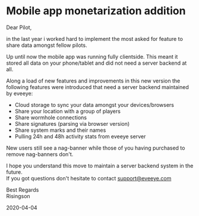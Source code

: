 # Mobile app monetarization addition
Dear Pilot,

in the last year i worked hard to implement the most asked for feature to share data amongst fellow pilots.

Up until now the mobile app was running fully clientside. This meant it stored all data on your phone/tablet and did not need a server backend at all. 

Along a load of new features and improvements in this new version the following features were introduced that need a server backend maintained by eveeye:

- Cloud storage to sync your data amongst your devices/browsers
- Share your location with a group of players
- Share wormhole connections
- Share signatures (parsing via browser version)
- Share system marks and their names
- Pulling 24h and 48h activity stats from eveeye server

New users still see a nag-banner while those of you having purchased to remove nag-banners don't.

I hope you understand this move to maintain a server backend system in the future.<br>
If you got questions don't hesitate to contact support@eveeye.com<br>

Best Regards<br>
Risingson

2020-04-04





<!--stackedit_data:
eyJoaXN0b3J5IjpbLTEzNzE5MzkxMTMsMTA4MTI2MTk4NywzNj
UwMzA0MjcsNDI3NzE4NTg4LDEyNDE4MjIxNDEsLTExNzQxODMy
NzQsLTEyMzIzMDE4NjYsLTE1OTEzMTY2MiwxMTkxMDEzMDYwLC
0xMDYyMTEzNjYyXX0=
-->